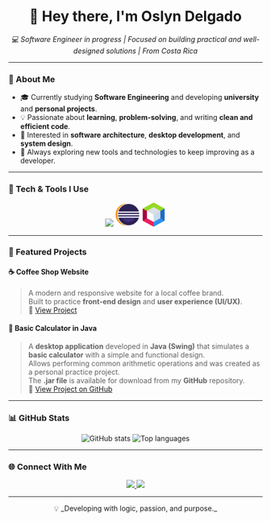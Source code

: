 <h1 align="center">👋 Hey there, I'm Oslyn Delgado</h1>

<p align="center">
  <em>💻 Software Engineer in progress | Focused on building practical and well-designed solutions | From Costa Rica </em>
</p>

---

### 🌟 About Me
- 🎓 Currently studying **Software Engineering** and developing **university** and **personal projects**.  
- 💡 Passionate about **learning**, **problem-solving**, and writing **clean and efficient code**.  
- 🚀 Interested in **software architecture**, **desktop development**, and **system design**.  
- 🌱 Always exploring new tools and technologies to keep improving as a developer.  

---

### 🧠 Tech & Tools I Use


<p align="center">
  <img src="https://skillicons.dev/icons?i=java,html,css,github,vscode,sqlite" />
  <img src="https://raw.githubusercontent.com/devicons/devicon/master/icons/eclipse/eclipse-original.svg" width="48" height="48" alt="Eclipse" />
  <img src="https://raw.githubusercontent.com/devicons/devicon/master/icons/netbeans/netbeans-original.svg" width="48" height="48" alt="NetBeans" />
</p>


---

### 📂 Featured Projects

#### ☕ Coffee Shop Website
> A modern and responsive website for a local coffee brand.  
> Built to practice **front-end design** and **user experience (UI/UX)**.  
🔗 [View Project](https://goldenaroma.netlify.app/)

#### 🧮 Basic Calculator in Java
> A **desktop application** developed in **Java (Swing)** that simulates a **basic calculator** with a simple and functional design.  
> Allows performing common arithmetic operations and was created as a personal practice project.  
> The **.jar file** is available for download from my **GitHub** repository.  
🔗 [View Project on GitHub](https://github.com/tuusuario/Calculadora)

---

### 📊 GitHub Stats
<p align="center">
  <img src="https://github-readme-stats.vercel.app/api?username=oslyn2808&show_icons=true&theme=radical" alt="GitHub stats" />
  <img src="https://github-readme-stats.vercel.app/api/top-langs/?username=oslyn2808&layout=compact&theme=radical" alt="Top languages" />
</p>


---

### 🌐 Connect With Me
<p align="center">
  <a href="https://www.linkedin.com/in/oslyn-delgado-4b8716343/" target="_blank">
    <img src="https://img.shields.io/badge/LinkedIn-0A66C2?style=for-the-badge&logo=linkedin&logoColor=white" />
  </a>
  <a href="mailto:oslyn2808@gmail.com">
    <img src="https://img.shields.io/badge/Email-D14836?style=for-the-badge&logo=gmail&logoColor=white" />
  </a>
</p>

---

<p align="center">💡 _Developing with logic, passion, and purpose._</p>
